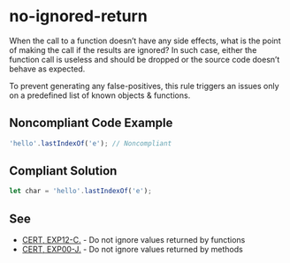 # no-ignored-return

When the call to a function doesn’t have any side effects, what is the point of making the call if the results are ignored? In such case, either the function call is useless and should be dropped or the source code doesn’t behave as expected.

To prevent generating any false-positives, this rule triggers an issues only on a predefined list of known objects &amp; functions.

## Noncompliant Code Example

```javascript
'hello'.lastIndexOf('e'); // Noncompliant
```

## Compliant Solution

```javascript
let char = 'hello'.lastIndexOf('e');
```

## See

<ul>
  <li> <a href="https://wiki.sei.cmu.edu/confluence/x/mtYxBQ">CERT, EXP12-C.</a> - Do not ignore values returned by functions</li>
  <li> <a href="https://wiki.sei.cmu.edu/confluence/x/xzdGBQ">CERT, EXP00-J.</a> - Do not ignore values returned by methods</li>
</ul>
